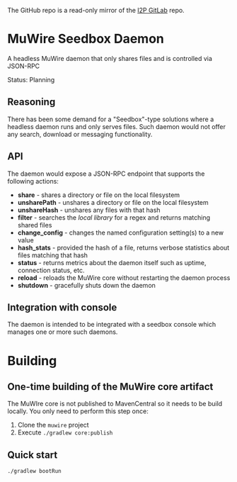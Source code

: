 The GitHub repo is a read-only mirror of the [I2P GitLab](https://i2pgit.org/zlatinb/muwire-seedbox-daemon) repo.

# MuWire Seedbox Daemon

A headless MuWire daemon that only shares files and is controlled via JSON-RPC

Status: Planning

## Reasoning

There has been some demand for a "Seedbox"-type solutions where a headless daemon runs and only serves files.  Such daemon would not offer any search, download or messaging functionality.

## API

The daemon would expose a JSON-RPC endpoint that supports the following actions:

* **share** - shares a directory or file on the local filesystem
* **unsharePath** - unshares a directory or file on the local filesystem
* **unshareHash** - unshares any files with that hash
* **filter** - searches the *local library* for a regex and returns matching shared files
* **change_config** - changes the named configuration setting(s) to a new value
* **hash_stats** - provided the hash of a file, returns verbose statistics about files matching that hash
* **status** - returns metrics about the daemon itself such as uptime, connection status, etc.
* **reload** - reloads the MuWire core without restarting the daemon process
* **shutdown** - gracefully shuts down the daemon

## Integration with console

The daemon is intended to be integrated with a seedbox console which manages one or more such daemons.

# Building

## One-time building of the MuWire core artifact

The MuWIre core is not published to MavenCentral so it needs to be build locally.  You only need to perform this step once:
1. Clone the `muwire` project
2. Execute `./gradlew core:publish` 

## Quick start
```
./gradlew bootRun
```


